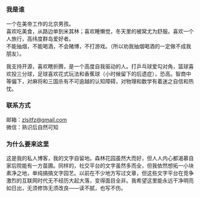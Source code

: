 # 



### 我是谁
一个在美帝工作的北京男孩。  
喜欢吃美食，从路边单到米其林；喜欢睡懒觉，冬天里的被窝尤为舒服。喜欢一个人旅行，高纬度群岛爱好者。  
不能抽烟，不能喝酒，不会赌博，不打游戏。（所以劝我抽烟喝酒的一定做不成我朋友）。

我支持开源，喜欢瞎折腾，是一个高度自我驱动的人。打乒乓球爱勾对角，篮球喜欢投三分球，足球喜欢花式玩法和香蕉球（小时候留下的后遗症），恐高。智商中等偏下，对麻将和三国杀有不可逾越的认知障碍，对物理和数学有着迷之自信和热忱。

### 联系方式
邮箱：zlsitfz@gmail.com  
微信：熟识后自然可知


### 为什么要来这里

这是我的私人博客，我的文字自留地。森林花园虽然大而好，但人人内心都渴慕自家后院能有一方苗圃。同样的，社交平台的文字虽然多而全，但我依然想拓一小块素净之地，单纯搞搞文字园艺。以前在不少地方写过文章，但这些文字平台在竞争激烈的互联网时代无不经历大起大落，变得面目全非。我希望这里能永远干净明亮如日出，无须修饰无须改良——读不腻，也写不伤。


